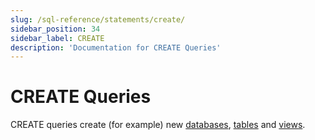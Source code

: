 ```yaml
---
slug: /sql-reference/statements/create/
sidebar_position: 34
sidebar_label: CREATE
description: 'Documentation for CREATE Queries'
---
```


# CREATE Queries

CREATE queries create (for example) new [databases](/sql-reference/statements/create/database.md), [tables](/sql-reference/statements/create/table.md) and [views](/sql-reference/statements/create/view.md).
